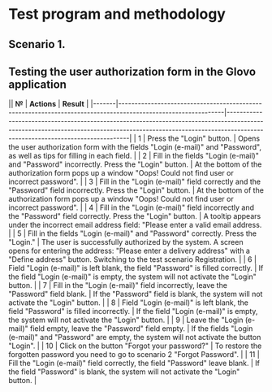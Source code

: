 # Test program and methodology 
## Scenario 1. 
## Testing the user authorization form in the Glovo application
|| **№** | **Actions**                                                                                                  | **Result**                                                                                                                                                                                                 |
|-------|--------------------------------------------------------------------------------------------------------------|------------------------------------------------------------------------------------------------------------------------------------------------------------------------------------------------------------|
| 1     | Press the "Login" button.                                                                                    | Opens the user authorization form with the fields "Login (e-mail)" and "Password", as well as tips for filling in each field.                                                                              |
| 2     | Fill in the fields "Login (e-mail)" and "Password" incorrectly. Press the "Login" button.                    | At the bottom of the authorization form pops up a window "Oops! Could not find user or incorrect password".                                                                                                |
| 3     | Fill in the "Login (e-mail)" field correctly and the "Password" field incorrectly. Press the "Login" button. | At the bottom of the authorization form pops up a window "Oops! Could not find user or incorrect password".                                                                                                |
| 4     | Fill in the "Login (e-mail)" field incorrectly and the "Password" field correctly. Press the "Login" button. | A tooltip appears under the incorrect email address field: "Please enter a valid email address.                                                                                                            |
| 5     | Fill in the fields "Login (e-mail)" and "Password" correctly. Press the "Login."                             | The user is successfully authorized by the system. A screen opens for entering the address: "Please enter a delivery address" with a "Define address" button. Switching to the test scenario Registration. |
| 6     | Field "Login (e-mail)" is left blank, the field "Password" is filled correctly.                              | If the field "Login (e-mail)" is empty, the system will not activate the "Login" button.                                                                                                                   |
| 7     | Fill in the "Login (e-mail)" field incorrectly, leave the "Password" field blank.                            | If the "Password" field is blank, the system will not activate the "Login" button.                                                                                                                         |
| 8     | Field "Login (e-mail)" is left blank, the field "Password" is filled incorrectly.                            | If the field "Login (e-mail)" is empty, the system will not activate the "Login" button.                                                                                                                   |
| 9     | Leave the "Login (e-mail)" field empty, leave the "Password" field empty.                                    | If the fields "Login (e-mail)" and "Password" are empty, the system will not activate the button "Login".                                                                                                  |
| 10    | Click on the button "Forgot your password?"                                                                  | To restore the forgotten password you need to go to scenario 2 "Forgot Password".                                                                                                                          |
| 11    | Fill the "Login (e-mail)" field correctly, the field "Password" leave blank.                                 | If the field "Password" is blank, the system will not activate the "Login" button.                                                                                                                         |